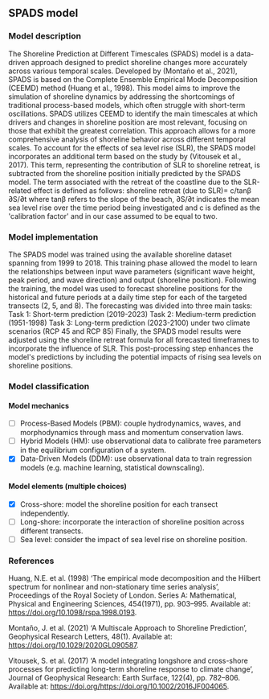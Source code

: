 ## SPADS model

### Model description
The Shoreline Prediction at Different Timescales (SPADS) model is a data-driven approach designed to predict shoreline changes more accurately across various temporal scales. Developed by (Montaño et al., 2021), SPADS is based on the Complete Ensemble Empirical Mode Decomposition (CEEMD) method (Huang et al., 1998). This model aims to improve the simulation of shoreline dynamics by addressing the shortcomings of traditional process-based models, which often struggle with short-term oscillations. SPADS utilizes CEEMD to identify the main timescales at which drivers and changes in shoreline position are most relevant, focusing on those that exhibit the greatest correlation. This approach allows for a more comprehensive analysis of shoreline behavior across different temporal scales.
To account for the effects of sea level rise (SLR), the SPADS model incorporates an additional term based on the study by (Vitousek et al., 2017). This term, representing the contribution of SLR to shoreline retreat, is subtracted from the shoreline position initially predicted by the SPADS model. The term associated with the retreat of the coastline due to the SLR-related effect is defined as follows:
shoreline retreat (due to SLR)=  c/tanβ  ∂S/∂t
where tanβ refers to the slope of the beach, ∂S/∂t indicates the mean sea level rise over the time period being investigated and c is defined as the 'calibration factor' and in our case assumed to be equal to two. 

### Model implementation
The SPADS model was trained using the available shoreline dataset spanning from 1999 to 2018. This training phase allowed the model to learn the relationships between input wave parameters (significant wave height, peak period, and wave direction) and output (shoreline position). Following the training, the model was used to forecast shoreline positions for the historical and future periods at a daily time step for each of the targeted transects (2, 5, and 8). The forecasting was divided into three main tasks:
Task 1: Short-term prediction (2019-2023)
Task 2: Medium-term prediction (1951-1998)
Task 3: Long-term prediction (2023-2100) under two climate scenarios (RCP 45 and RCP 85)
Finally, the SPADS model results were adjusted using the shoreline retreat formula for all forecasted timeframes to incorporate the influence of SLR. This post-processing step enhances the model's predictions by including the potential impacts of rising sea levels on shoreline positions.

### Model classification
#### Model mechanics
- [ ] Process-Based Models (PBM): couple hydrodynamics, waves, and morphodynamics through mass and momentum conservation laws.
- [ ] Hybrid Models (HM): use observational data to calibrate free parameters in the equilibrium configuration of a system.
- [x] Data-Driven Models (DDM): use observational data to train regression models (e.g. machine learning, statistical downscaling).

#### Model elements (multiple choices)
- [x] Cross-shore: model the shoreline position for each transect independently.
- [ ] Long-shore: incorporate the interaction of shoreline position across different transects.
- [ ] Sea level: consider the impact of sea level rise on shoreline position.

### References
Huang, N.E. et al. (1998) ‘The empirical mode decomposition and the Hilbert spectrum for nonlinear and non-stationary time series analysis’, Proceedings of the Royal Society of London. Series A: Mathematical, Physical and Engineering Sciences, 454(1971), pp. 903–995. Available at: https://doi.org/10.1098/rspa.1998.0193.

Montaño, J. et al. (2021) ‘A Multiscale Approach to Shoreline Prediction’, Geophysical Research Letters, 48(1). Available at: https://doi.org/10.1029/2020GL090587.

Vitousek, S. et al. (2017) ‘A model integrating longshore and cross-shore processes for predicting long-term shoreline response to climate change’, Journal of Geophysical Research: Earth Surface, 122(4), pp. 782–806. Available at: https://doi.org/https://doi.org/10.1002/2016JF004065.
 
